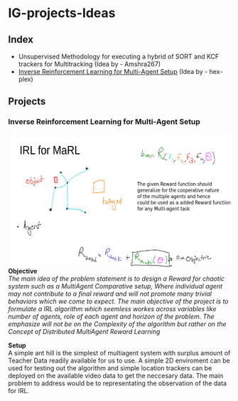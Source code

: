 # IG-projects-Ideas


## Index
 - Unsupervised Methodology for executing a hybrid of SORT and KCF trackers for Multitracking (Idea by - Amshra267)
 - [Inverse Reinforcement Learning for Multi-Agent Setup](#inverse-reinforcement-learning-for-multi-agent-setup) (Idea by - hex-plex)

## Projects

### Inverse Reinforcement Learning for Multi-Agent Setup
<img src="media/irl_marl.png" align="right" height="300"/>

**Objective**<br/>
*The main idea of the problem statement is to design a Reward for chaotic system such as a MultiAgent Comparative setup, Where individual agent may not contribute to a final reward and will not promote many trivial behaviors which we come to expect. The main objective of the project is to formulate a IRL algorithm which seemless workes across variables like number of agents, role of each agent and horizon of the problem. The emphasize will not be on the Complexity of the algorithm but rather on the Concept of Distributed MultiAgent Reward Learning*

**Setup**<br/>
A simple ant hill is the simplest of multiagent system with surplus amount of Teacher Data readily available for us to use. A simple 2D enviroment can be used for testing out the algorithm and simple location trackers can be deployed on the available video data to get the neccesary data. The main problem to address would be to representating the observation of the data for IRL.
